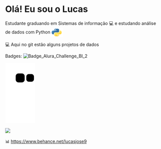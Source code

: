 # Olá! Eu sou o Lucas 
Estudante graduando em Sistemas de informação 💻 e estudando análise de dados com Python<img align="center" alt="Carol-Python" height="30" width="40" src="https://raw.githubusercontent.com/devicons/devicon/master/icons/python/python-original.svg">

💻 Aqui no git estão alguns projetos de dados


Badges:
![Badge_Alura_Challenge_BI_2](https://user-images.githubusercontent.com/83434422/168397230-7db90d1d-5998-487c-9fdb-4ae2f5d5706a.png)





  
  
  ![Snake animation](https://github.com/Noltim/Noltim/blob/output/github-contribution-grid-snake.svg)
  
  <a href="https://www.linkedin.com/in/lucas-souza-296126218/" target="_blank"><img src="https://img.shields.io/badge/-LinkedIn-%230077B5?style=for-the-badge&logo=linkedin&logoColor=white" target="_blank"></a> 
  
  📊 https://www.behance.net/lucasjose9
